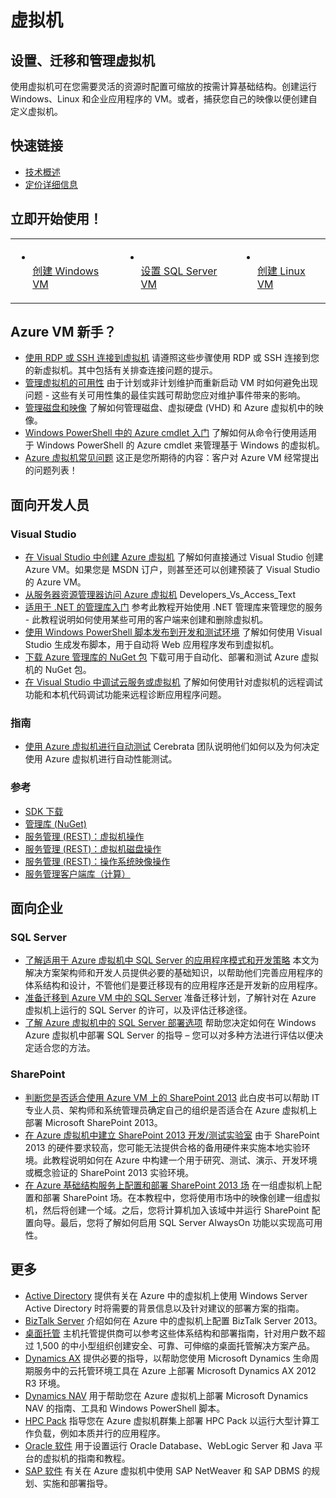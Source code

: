 <h1>虚拟机</h1>
<h2>设置、迁移和管理虚拟机</h2>
<p class="p3"><span class="s1">使用虚拟机可在您需要灵活的资源时配置可缩放的按需计算基础结构。创建运行 Windows、Linux 和企业应用程序的 VM。或者，捕获您自己的映像以便创建自定义虚拟机。</span></p>
<h2>快速链接</h2>
<ul class="ul1">
<li class="li3"><span class="s2"><a href="http://msdn.microsoft.com/zh-cn/library/azure/jj156143.aspx"><span class="s3">技术概述</span></a></span></li>
<!--li class="li3"><span class="s2"><a href="http://azure.microsoft.com/zh-cn/documentation/infographics/infrastructure-services/"><span class="s3">信息图</span></a></span></li-->
<li class="li3"><span class="s2"><a href="http://www.windowsazure.cn/pricing/details/virtual-machines/"><span class="s3">定价详细信息</span></a></span></li>
</ul>
<h2>立即开始使用！</h2>
<table border="0" cellspacing="0" cellpadding="0">
<tbody>
<tr>
<td class="td1" valign="middle">
<ul class="ul1">
<li class="li3"><span class="s4"><a href="http://www.windowsazure.cn/manage/windows/"><span class="s3"><br /> </span><span class="s1">创建 Windows VM</span></a></span></li>
</ul>
</td>
<td class="td2" valign="middle">
<ul>
<li class="li3"><span class="s4"><a href="http://www.windowsazure.cn/zh-cn/documentation/articles/virtual-machines-provision-sql-server/"><span class="s3"><br /> </span><span class="s1">设置 SQL Server VM</span></a></span></li>
</ul>
</td>
<td class="td2" valign="middle">
<ul>
<li class="li3"><span class="s4"><a href="http://www.windowsazure.cn/zh-cn/documentation/articles/virtual-machines-linux-tutorial/"><span class="s3"><br /> </span><span class="s1">创建 Linux VM</span></a></span></li>
</ul>
</td>
</tr>
</tbody>
</table>
<!--p class="p3"><span class="s4"><a href="http://azure.microsoft.com/zh-cn/documentation/articles/virtual-machines-docker-with-portal/"><span class="s3"><br /> </span><span class="s1">Use the Docker VM Extension with the Azure Portal</span></a></span></p-->
<h2>Azure VM 新手？</h2>
<ul class="ul1">
<li class="li7"><span class="s5"><a href="http://msdn.microsoft.com/zh-cn/library/azure/dn535788.aspx"><span class="s6">使用 RDP 或 SSH 连接到虚拟机</span></a></span><span class="s3"> 请遵照这些步骤使用 RDP 或 SSH 连接到您的新虚拟机。其中包括有关排查连接问题的提示。<br /> </span></li>
<li class="li7"><span class="s5"><a href="http://www.windowsazure.cn/zh-cn/documentation/articles/virtual-machines-manage-availability/"><span class="s6">管理虚拟机的可用性</span></a></span><span class="s3"> 由于计划或非计划维护而重新启动 VM 时如何避免出现问题 - 这些有关可用性集的最佳实践可帮助您应对维护事件带来的影响。<br /> </span></li>
<li class="li7"><span class="s5"><a href="http://msdn.microsoft.com/zh-cn/library/azure/jj672979.aspx"><span class="s6">管理磁盘和映像</span></a></span><span class="s3"> 了解如何管理磁盘、虚拟硬盘 (VHD) 和 Azure 虚拟机中的映像。<br /> </span></li>
<li class="li7"><span class="s5"><a href="http://msdn.microsoft.com/zh-cn/library/azure/jj554332.aspx"><span class="s6">Windows PowerShell 中的 Azure cmdlet 入门</span></a></span><span class="s3"> 了解如何从命令行使用适用于 Windows PowerShell 的 Azure cmdlet 来管理基于 Windows 的虚拟机。<br /> </span></li>
<!--li class="li7"><span class="s5"><a href="http://azure.microsoft.com/zh-cn/documentation/scripts/"><span class="s6">针对 Azure 虚拟机运行脚本</span></a></span><span class="s3"> 使用 Azure 脚本中心的脚本来操作虚拟机。<br /> </span></li-->
<li class="li7"><span class="s5"><a href="http://msdn.microsoft.com/zh-cn/library/azure/dn683781.aspx"><span class="s6">Azure 虚拟机常见问题</span></a></span><span class="s3"> 这正是您所期待的内容：客户对 Azure VM 经常提出的问题列表！</span></li>
</ul>
<h2>面向开发人员</h2>
<h3>Visual Studio</h3>
<ul class="ul1">
<li class="li7"><span class="s5"><a href="http://msdn.microsoft.com/zh-cn/library/azure/dn569263.aspx"><span class="s6">在 Visual Studio 中创建 Azure 虚拟机</span></a></span><span class="s3"> 了解如何直接通过 Visual Studio 创建 Azure VM。如果您是 MSDN 订户，则甚至还可以创建预装了 Visual Studio 的 Azure VM。<br /> </span></li>
<li class="li7"><span class="s5"><a href="http://msdn.microsoft.com/zh-cn/library/azure/jj131259.aspx"><span class="s6">从服务器资源管理器访问 Azure 虚拟机</span></a></span><span class="s3"> Developers_Vs_Access_Text<br /> </span></li>
<li class="li7"><span class="s5"><a href="http://msdn.microsoft.com/zh-cn/library/azure/dn722415.aspx"><span class="s6">适用于 .NET 的管理库入门</span></a></span><span class="s3"> 参考此教程开始使用 .NET 管理库来管理您的服务 - 此教程说明如何使用某些可用的客户端来创建和删除虚拟机。<br /> </span></li>
<li class="li7"><span class="s5"><a href="http://msdn.microsoft.com/zh-cn/library/azure/dn642480.aspx"><span class="s6">使用 Windows PowerShell 脚本发布到开发和测试环境</span></a></span><span class="s3"> 了解如何使用 Visual Studio 生成发布脚本，用于自动将 Web 应用程序发布到虚拟机。<br /> </span></li>
<li class="li7"><span class="s5"><a href="http://www.nuget.org/packages/Microsoft.WindowsAzure.Management.Libraries"><span class="s6">下载 Azure 管理库的 NuGet 包</span></a></span><span class="s3"> 下载可用于自动化、部署和测试 Azure 虚拟机的 NuGet 包。<br /> </span></li>
<li class="li7"><span class="s5"><a href="http://msdn.microsoft.com/zh-cn/library/azure/ff683670.aspx"><span class="s6">在 Visual Studio 中调试云服务或虚拟机</span></a></span><span class="s3"> 了解如何使用针对虚拟机的远程调试功能和本机代码调试功能来远程诊断应用程序问题。<br /> </span></li>
</ul>
<h3>指南</h3>
<ul class="ul1"><!--li class="li7"><span class="s5"><a href="http://azure.microsoft.com/zh-cn/documentation/articles/choose-web-site-cloud-service-vm/"><span class="s6">Azure 网站、云服务和虚拟机对比</span></a></span><span class="s3"> Azure 提供三种可用于托管 Web 应用程序的计算模型：网站、云服务和虚拟机。本主题概述了三种模型和信息，以帮助你确定适用于你的应用程序的模型。<br /> </span></li-->
<li class="li7"><span class="s5"><a href="http://justazure.com/automated-testing-in-microsoft-azure/"><span class="s6">使用 Azure 虚拟机进行自动测试</span></a></span><span class="s3"> Cerebrata 团队说明他们如何以及为何决定使用 Azure 虚拟机进行自动性能测试。<br /> </span></li>
</ul>
<h3>参考</h3>
<ul class="ul1">
<li class="li4"><span class="s7"><a href="http://www.windowsazure.cn/zh-cn/downloads/"><span class="s6">SDK 下载</span></a></span></li>
<li class="li4"><span class="s7"><a href="http://www.nuget.org/packages/Microsoft.WindowsAzure.Management.Libraries"><span class="s6">管理库 (NuGet)</span></a></span></li>
<li class="li4"><span class="s7"><a href="http://msdn.microsoft.com/zh-cn/library/azure/jj157206.aspx"><span class="s6">服务管理 (REST)：虚拟机操作</span></a></span></li>
<li class="li4"><span class="s7"><a href="http://msdn.microsoft.com/zh-cn/library/azure/jj157188.aspx"><span class="s6">服务管理 (REST)：虚拟机磁盘操作</span></a></span></li>
<li class="li4"><span class="s7"><a href="http://msdn.microsoft.com/zh-cn/library/azure/jj157175.aspx"><span class="s6">服务管理 (REST)：操作系统映像操作</span></a></span></li>
<li class="li4"><span class="s7"><span class="s6"><a href="http://msdn.microsoft.com/zh-cn/library/azure/microsoft.windowsazure.management.compute.aspx">服务管理客户端库（计算）</a></span></span></li>
</ul>
<h2>面向企业</h2>
<h3>SQL Server</h3>
<ul class="ul1">
<li class="li7"><span class="s5"><a href="http://msdn.microsoft.com/zh-cn/library/azure/dn574746.aspx"><span class="s6">了解适用于 Azure 虚拟机中 SQL Server 的应用程序模式和开发策略</span></a></span><span class="s3"> 本文为解决方案架构师和开发人员提供必要的基础知识，以帮助他们完善应用程序的体系结构和设计，不管他们是要迁移现有的应用程序还是开发新的应用程序。<br /> </span></li>
<li class="li7"><span class="s5"><a href="http://msdn.microsoft.com/zh-cn/library/azure/dn133142.aspx"><span class="s6">准备迁移到 Azure VM 中的 SQL Server</span></a></span><span class="s3"> 准备迁移计划，了解针对在 Azure 虚拟机上运行的 SQL Server 的许可，以及评估迁移途径。<br /> </span></li>
<li class="li7"><span class="s5"><a href="http://msdn.microsoft.com/zh-cnlibrary/azure/dn133141.aspx"><span class="s6">了解 Azure 虚拟机中的 SQL Server 部署选项</span></a></span><span class="s3"> 帮助您决定如何在 Windows Azure 虚拟机中部署 SQL Server 的指导 – 您可以对多种方法进行评估以便决定适合您的方法。<br /> </span></li>
</ul>
<h3>SharePoint</h3>
<ul class="ul1">
<li class="li7"><span class="s5"><a href="http://msdn.microsoft.com/zh-cn/library/azure/dn275958.aspx?amp;clcid=0x804"><span class="s6">判断您是否适合使用 Azure VM 上的 SharePoint 2013</span></a></span><span class="s3"> 此白皮书可以帮助 IT 专业人员、架构师和系统管理员确定自己的组织是否适合在 Azure 虚拟机上部署 Microsoft SharePoint 2013。<br /> </span></li>
<li class="li7"><span class="s5"><a href="http://blogs.technet.com/b/keithmayer/archive/2013/01/07/step-by-step-build-a-free-sharepoint-2013-lab-in-the-cloud-with-windows-azure-31-days-of-servers-in-the-cloud-part-7-of-31.aspx#.Uxe4bXmPKUl"><span class="s6">在 Azure 虚拟机中建立 SharePoint 2013 开发/测试实验室</span></a></span><span class="s3"> 由于 SharePoint 2013 的硬件要求较高，您可能无法提供合格的备用硬件来实施本地实验环境。此教程说明如何在 Azure 中构建一个用于研究、测试、演示、开发环境或概念验证的 SharePoint 2013 实验环境。<br /> </span></li>
<li class="li7"><span class="s5"><a href="http://msdn.microsoft.com/zh-cn/library/azure/dn275959.aspx?amp;clcid=0x804"><span class="s6">在 Azure 基础结构服务上配置和部署 SharePoint 2013 场</span></a></span><span class="s3"> 在一组虚拟机上配置和部署 SharePoint 场。在本教程中，您将使用市场中的映像创建一组虚拟机，然后将创建一个域。之后，您将计算机加入该域中并运行 SharePoint 配置向导。最后，您将了解如何启用 SQL Server AlwaysOn 功能以实现高可用性。<br /> </span></li>
</ul>
<h2>更多</h2>
<ul class="ul1">
<li class="li7"><span class="s5"><a href="http://msdn.microsoft.com/zh-cn/library/azure/jj156090.aspx"><span class="s6">Active Directory</span></a></span><span class="s3"> 提供有关在 Azure 中的虚拟机上使用 Windows Server Active Directory 时将需要的背景信息以及针对建议的部署方案的指南。<br /> </span></li>
<li class="li7"><span class="s5"><a href="http://msdn.microsoft.com/zh-cn/library/azure/jj248689"><span class="s6">BizTalk Server</span></a></span><span class="s3"> 介绍如何在 Azure 中的虚拟机上配置 BizTalk Server 2013。<br /> </span></li>
<li class="li7"><span class="s5"><a href="http://msdn.microsoft.com/zh-cn/library/azure/dn451351.aspx"><span class="s6">桌面托管</span></a></span><span class="s3"> 主机托管提供商可以参考这些体系结构和部署指南，针对用户数不超过 1,500 的中小型组织创建安全、可靠、可伸缩的桌面托管解决方案产品。<br /> </span></li>
<li class="li7"><span class="s5"><a href="http://technet.microsoft.com/zh-cn/library/dn741581.aspx"><span class="s6">Dynamics AX</span></a></span><span class="s3"> 提供必要的指导，以帮助您使用 Microsoft Dynamics 生命周期服务中的云托管环境工具在 Azure 上部署 Microsoft Dynamics AX 2012 R3 环境。<br /> </span></li>
<li class="li7"><span class="s5"><a href="http://msdn.microsoft.com/zh-cn/library/dn168977(v=nav.70).aspx"><span class="s6">Dynamics NAV</span></a></span><span class="s3"> 用于帮助您在 Azure 虚拟机上部署 Microsoft Dynamics NAV 的指南、工具和 Windows PowerShell 脚本。<br /> </span></li>
<li class="li7"><span class="s5"><a href="http://msdn.microsoft.com/zh-cn/library/azure/dn518135.aspx"><span class="s6">HPC Pack</span></a></span><span class="s3"> 指导您在 Azure 虚拟机群集上部署 HPC Pack 以运行大型计算工作负载，例如本质并行的应用程序。<br /> </span></li>
<li class="li7"><span class="s5"><a href="http://msdn.microsoft.com/zh-cn/library/azure/dn439770.aspx"><span class="s6">Oracle 软件</span></a></span><span class="s3"> 用于设置运行 Oracle Database、WebLogic Server 和 Java 平台的虚拟机的指南和教程。<br /> </span></li>
<li class="li7"><span class="s5"><a href="http://msdn.microsoft.com/zh-cn/library/azure/dn745892.aspx"><span class="s6">SAP 软件</span></a></span><span class="s3"> 有关在 Azure 虚拟机中使用 SAP NetWeaver 和 SAP DBMS 的规划、实施和部署指导。</span></li>
</ul>